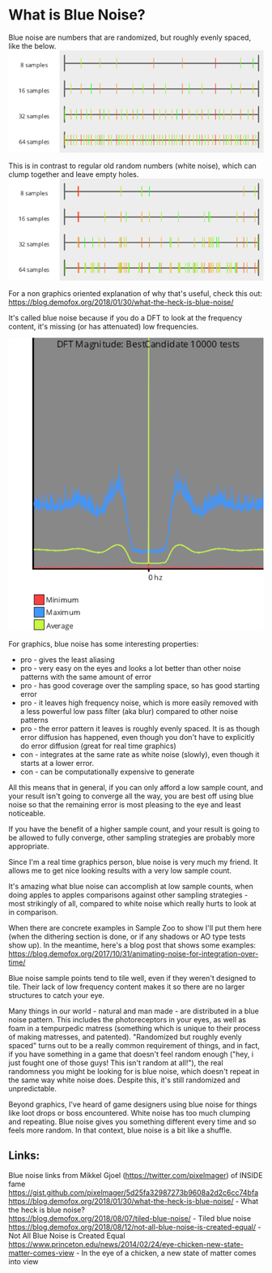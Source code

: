 # What is Blue Noise?

Blue noise are numbers that are randomized, but roughly evenly spaced, like the below.
![MakeNumberline_BestCandidate.png](../output/_1d/samples/blue_noise/MakeNumberline_BestCandidate.png)  

This is in contrast to regular old random numbers (white noise), which can clump together and leave empty holes.
![UniformRandom](../output/_1d/samples/uniform_random/MakeNumberline_UniformRandom.png)  

For a non graphics oriented explanation of why that's useful, check this out: https://blog.demofox.org/2018/01/30/what-the-heck-is-blue-noise/

It's called blue noise because if you do a DFT to look at the frequency content, it's missing (or has attenuated) low frequencies.

![BestCandidate](../output/_1d/samples/blue_noise/DFT_BestCandidate.png)  

For graphics, blue noise has some interesting properties:
* pro - gives the least aliasing
* pro - very easy on the eyes and looks a lot better than other noise patterns with the same amount of error
* pro - has good coverage over the sampling space, so has good starting error
* pro - it leaves high frequency noise, which is more easily removed with a less powerful low pass filter (aka blur) compared to other noise patterns
* pro - the error pattern it leaves is roughly evenly spaced.  It is as though error diffusion has happened, even though you don't have to explicitly do error diffusion (great for real time graphics)
* con - integrates at the same rate as white noise (slowly), even though it starts at a lower error.
* con - can be computationally expensive to generate

All this means that in general, if you can only afford a low sample count, and your result isn't going to converge all the way, you are best off using blue noise so that the remaining error is most pleasing to the eye and least noticeable.

If you have the benefit of a higher sample count, and your result is going to be allowed to fully converge, other sampling strategies are probably more appropriate.

Since I'm a real time graphics person, blue noise is very much my friend.  It allows me to get nice looking results with a very low sample count.

It's amazing what blue noise can accomplish at low sample counts, when doing apples to apples comparisons against other sampling strategies - most strikingly of all, compared to white noise which really hurts to look at in comparison.

When there are concrete examples in Sample Zoo to show I'll put them here (when the dithering section is done, or if any shadows or AO type tests show up).  In the meantime, here's a blog post that shows some examples: https://blog.demofox.org/2017/10/31/animating-noise-for-integration-over-time/

Blue noise sample points tend to tile well, even if they weren't designed to tile.  Their lack of low frequency content makes it so there are no larger structures to catch your eye.

Many things in our world - natural and man made - are distributed in a blue noise pattern.  This includes the photoreceptors in your eyes, as well as foam in a tempurpedic matress (something which is unique to their process of making matresses, and patented).  "Randomized but roughly evenly spaced" turns out to be a really common requirement of things, and in fact, if you have something in a game that doesn't feel random enough ("hey, i just fought one of those guys! This isn't random at all!"), the real randomness you might be looking for is blue noise, which doesn't repeat in the same way white noise does.  Despite this, it's still randomized and unpredictable.

Beyond graphics, I've heard of game designers using blue noise for things like loot drops or boss encountered.  White noise has too much clumping and repeating.  Blue noise gives you something different every time and so feels more random.  In that context, blue noise is a bit like a shuffle.

## Links:

Blue noise links from Mikkel Gjoel (https://twitter.com/pixelmager) of INSIDE fame  
https://gist.github.com/pixelmager/5d25fa32987273b9608a2d2c6cc74bfa  
https://blog.demofox.org/2018/01/30/what-the-heck-is-blue-noise/ - What the heck is blue noise?  
https://blog.demofox.org/2018/08/07/tiled-blue-noise/ - Tiled blue noise  
https://blog.demofox.org/2018/08/12/not-all-blue-noise-is-created-equal/ - Not All Blue Noise is Created Equal  
https://www.princeton.edu/news/2014/02/24/eye-chicken-new-state-matter-comes-view - In the eye of a chicken, a new state of matter comes into view  
